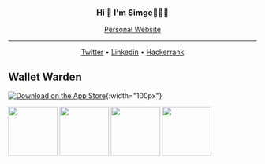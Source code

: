 <h3 align="center">Hi 👀 I'm Simge👩🏻‍💻</h3>
<p align="center">
  <a href="https://simgeatlhn.github.io/">Personal Website</a>
</p>

---

<p align="center">
  <a href="https://twitter.com/simgeatlhn">Twitter</a> •
  <a href="https://www.linkedin.com/in/simge-atlıhan-b774821bb/">Linkedin</a> •
  <a href="https://www.hackerrank.com/simgeeatlihan">Hackerrank</a>
</p>


## Wallet Warden

[![Download on the App Store](https://www.apple.com/v/app-store/b/images/overview/icon_appstore__ev0z770zyxoy_large_2x.png)](https://apps.apple.com/tr/app/walletwarden/id6448726256?l=tr){:width="100px"}

<p float="left">
  <img src="https://github.com/simgeatlhn/100DaysOfSwiftUI/assets/73952475/87b45c55-ae05-4372-b42c-9a2a5ab3b6f4" width="100" />
  <img src="https://github.com/simgeatlhn/100DaysOfSwiftUI/assets/73952475/0e58af03-496d-427a-a91d-bf30374c64b8" width="100" />
  <img src="https://github.com/simgeatlhn/100DaysOfSwiftUI/assets/73952475/fe20c036-4bad-483e-97c4-22d3c10e256e" width="100" /> 
  <img src="https://github.com/simgeatlhn/100DaysOfSwiftUI/assets/73952475/77f300b1-6c1d-4c8f-92fe-e8551dcb7eac" width="100" /> 
</p>




